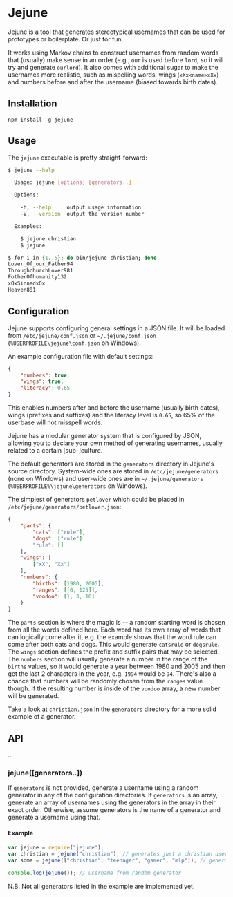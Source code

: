 # Jejune

Jejune is a tool that generates stereotypical usernames that can be used for
prototypes or boilerplate. Or just for fun.

It works using Markov chains to construct usernames from random words that
(usually) make sense in an order (e.g., `our` is used before `lord`, so it will
try and generate `ourlord`). It also comes with additional sugar to make the
usernames more realistic, such as mispelling words, wings (`xXx<name>xXx`) and
numbers before and after the username (biased towards birth dates).

## Installation

`npm install -g jejune`

## Usage

The `jejune` executable is pretty straight-forward:

```bash
$ jejune --help

  Usage: jejune [options] [generators..]

  Options:

    -h, --help     output usage information
    -V, --version  output the version number

  Examples:

    $ jejune christian
    $ jejune

$ for i in {1..5}; do bin/jejune christian; done
Lover_Of_our_Father94
ThroughchurchLover981
FotherOfhumanity132
xOxSinnedxOx
Heaven881
```

## Configuration

Jejune supports configuring general settings in a JSON file. It will be
loaded from `/etc/jejune/conf.json` or `~/.jejune/conf.json` (`%USERPROFILE\jejune\conf.json` on Windows).

An example configuration file with default settings:

```json
{
    "numbers": true,
    "wings": true,
    "literacy": 0.65
}
```

This enables numbers after and before the username (usually birth dates), wings (prefixes and suffixes)
and the literacy level is `0.65`, so 65% of the userbase will not misspell words.

Jejune has a modular generator system that is configured by JSON, allowing you
to declare your own method of generating usernames, usually related to a certain [sub-]culture.

The default generators are stored in the `generators` directory in Jejune's source directory.
System-wide ones are stored in `/etc/jejune/generators` (none on Windows) and user-wide ones
are in `~/.jejune/generators` (`%USERPROFILE%\jejune\generators` on Windows).

The simplest of generators `petlover` which could be placed in `/etc/jejune/generators/petlover.json`:

```json
{
    "parts": {
        "cats": ["rule"],
        "dogs": ["rule"]
        "rule": []
    },
    "wings": [
        ["xX", "Xx"]
    ],
    "numbers": {
        "births": [1980, 2005],
        "ranges": [[0, 125]],
        "voodoo": [1, 3, 10]
    }
}
```

The `parts` section is where the magic is -- a random starting word is chosen from all the words
defined here. Each word has its own array of words that can logically come after it,
e.g. the example shows that the word rule can come after both cats and dogs. This would generate
`catsrule` or `dogsrule`. The `wings` section defines the prefix and suffix pairs that may be selected.
The `numbers` section will usually generate a number in the range of the `births` values,
so it would generate a year between 1980 and 2005 and then get the last 2 characters in the year, e.g.
`1994` would be `94`. There's also a chance that numbers will be randomly chosen from the `ranges` value though.
If the resulting number is inside of the `voodoo` array, a new number will be generated.

Take a look at `christian.json` in the `generators` directory for a more solid example of a generator.

## API
..


### jejune([generators..])

If `generators` is not provided, generate a username using a random generator in any of the configuration
directories. If `generators` is an array, generate an array of usernames using the generators in the array
in their exact order. Otherwise, assume generators is the name of a generator and generate a username
using that.

#### Example

```js
var jejune = require("jejune");
var christian = jejune("christian"); // generates just a christian username
var some = jejune(["christian", "teenager", "gamer", "mlp"]); // generates an array of usernames in that order

console.log(jejune()); // username from random generator
```

N.B. Not all generators listed in the example are implemented yet.
